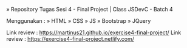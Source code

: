 »	Repository Tugas Sesi 4 - Final Project | Class JSDevC - Batch 4

Menggunakan : »	HTML »	CSS »	JS » Bootstrap » JQuery

Link review : https://martinus21.github.io/exercise4-final-project/
Link review : https://exercise4-final-project.netlify.com/

